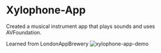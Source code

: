 # Xylophone-App
Created a musical instrument app that plays sounds and uses AVFoundation.

Learned from LondonAppBrewery
![xylophone-app-demo](https://user-images.githubusercontent.com/29379185/47765871-6dd09900-dca2-11e8-887f-1e8e6a7057d1.gif)

